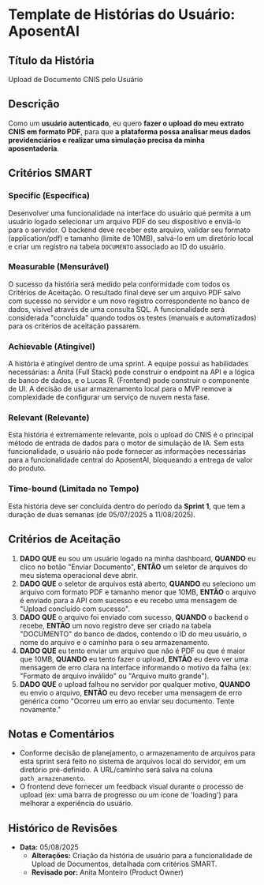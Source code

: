 
# Template de Histórias do Usuário: AposentAI

## Título da História
Upload de Documento CNIS pelo Usuário

## Descrição
Como um **usuário autenticado**, eu quero **fazer o upload do meu extrato CNIS em formato PDF**, para que **a plataforma possa analisar meus dados previdenciários e realizar uma simulação precisa da minha aposentadoria**.

## Critérios SMART

### Specific (Específica)
Desenvolver uma funcionalidade na interface do usuário que permita a um usuário logado selecionar um arquivo PDF do seu dispositivo e enviá-lo para o servidor. O backend deve receber este arquivo, validar seu formato (application/pdf) e tamanho (limite de 10MB), salvá-lo em um diretório local e criar um registro na tabela `DOCUMENTO` associado ao ID do usuário.

### Measurable (Mensurável)
O sucesso da história será medido pela conformidade com todos os Critérios de Aceitação. O resultado final deve ser um arquivo PDF salvo com sucesso no servidor e um novo registro correspondente no banco de dados, visível através de uma consulta SQL. A funcionalidade será considerada "concluída" quando todos os testes (manuais e automatizados) para os critérios de aceitação passarem.

### Achievable (Atingível)
A história é atingível dentro de uma sprint. A equipe possui as habilidades necessárias: a Anita (Full Stack) pode construir o endpoint na API e a lógica de banco de dados, e o Lucas R. (Frontend) pode construir o componente de UI. A decisão de usar armazenamento local para o MVP remove a complexidade de configurar um serviço de nuvem nesta fase.

### Relevant (Relevante)
Esta história é extremamente relevante, pois o upload do CNIS é o principal método de entrada de dados para o motor de simulação de IA. Sem esta funcionalidade, o usuário não pode fornecer as informações necessárias para a funcionalidade central do AposentAI, bloqueando a entrega de valor do produto.

### Time-bound (Limitada no Tempo)
Esta história deve ser concluída dentro do período da **Sprint 1**, que tem a duração de duas semanas (de 05/07/2025 a 11/08/2025).

## Critérios de Aceitação
1.  **DADO QUE** eu sou um usuário logado na minha dashboard, **QUANDO** eu clico no botão "Enviar Documento", **ENTÃO** um seletor de arquivos do meu sistema operacional deve abrir.
2.  **DADO QUE** o seletor de arquivos está aberto, **QUANDO** eu seleciono um arquivo com formato PDF e tamanho menor que 10MB, **ENTÃO** o arquivo é enviado para a API com sucesso e eu recebo uma mensagem de "Upload concluído com sucesso".
3.  **DADO QUE** o arquivo foi enviado com sucesso, **QUANDO** o backend o recebe, **ENTÃO** um novo registro deve ser criado na tabela "DOCUMENTO" do banco de dados, contendo o ID do meu usuário, o nome do arquivo e o caminho para o seu armazenamento.
4.  **DADO QUE** eu tento enviar um arquivo que não é PDF ou que é maior que 10MB, **QUANDO** eu tento fazer o upload, **ENTÃO** eu devo ver uma mensagem de erro clara na interface informando o motivo da falha (ex: "Formato de arquivo inválido" ou "Arquivo muito grande").
5.  **DADO QUE** o upload falhou no servidor por qualquer motivo, **QUANDO** eu envio o arquivo, **ENTÃO** eu devo receber uma mensagem de erro genérica como "Ocorreu um erro ao enviar seu documento. Tente novamente."

## Notas e Comentários
- Conforme decisão de planejamento, o armazenamento de arquivos para esta sprint será feito no sistema de arquivos local do servidor, em um diretório pré-definido. A URL/caminho será salva na coluna `path_armazenamento`.
- O frontend deve fornecer um feedback visual durante o processo de upload (ex: uma barra de progresso ou um ícone de 'loading') para melhorar a experiência do usuário.

## Histórico de Revisões
- **Data:** 05/08/2025
  - **Alterações:** Criação da história de usuário para a funcionalidade de Upload de Documentos, detalhada com critérios SMART.
  - **Revisado por:** Anita Monteiro (Product Owner)
